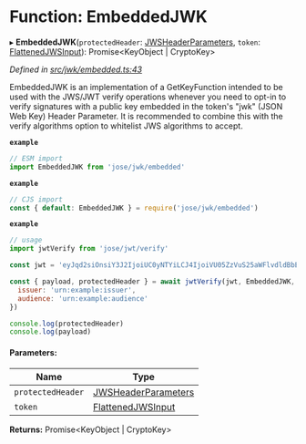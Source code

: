 # Function: EmbeddedJWK

▸ **EmbeddedJWK**(`protectedHeader`: [JWSHeaderParameters](../interfaces/_types_d_.jwsheaderparameters.md), `token`: [FlattenedJWSInput](../interfaces/_types_d_.flattenedjwsinput.md)): Promise\<KeyObject \| CryptoKey>

*Defined in [src/jwk/embedded.ts:43](https://github.com/panva/jose/blob/v3.0.0/src/jwk/embedded.ts#L43)*

EmbeddedJWK is an implementation of a GetKeyFunction intended to be used with the
JWS/JWT verify operations whenever you need to opt-in to verify signatures with
a public key embedded in the token's "jwk" (JSON Web Key) Header Parameter.
It is recommended to combine this with the verify algorithms option to whitelist
JWS algorithms to accept.

**`example`** 
```js
// ESM import
import EmbeddedJWK from 'jose/jwk/embedded'
```

**`example`** 
```js
// CJS import
const { default: EmbeddedJWK } = require('jose/jwk/embedded')
```

**`example`** 
```js
// usage
import jwtVerify from 'jose/jwt/verify'

const jwt = 'eyJqd2siOnsiY3J2IjoiUC0yNTYiLCJ4IjoiVU05ZzVuS25aWFlvdldBbE03NmNMejl2VG96UmpfX0NIVV9kT2wtZ09vRSIsInkiOiJkczhhZVF3MWwyY0RDQTdiQ2tPTnZ3REtwWEFidFhqdnFDbGVZSDhXc19VIiwia3R5IjoiRUMifSwiYWxnIjoiRVMyNTYifQ.eyJpc3MiOiJ1cm46ZXhhbXBsZTppc3N1ZXIiLCJhdWQiOiJ1cm46ZXhhbXBsZTphdWRpZW5jZSIsImlhdCI6MTYwNDU4MDc5NH0.60boak3_dErnW47ZPty1C0nrjeVq86EN_eK0GOq6K8w2OA0thKoBxFK4j-NuU9yZ_A9UKGxPT_G87DladBaV9g'

const { payload, protectedHeader } = await jwtVerify(jwt, EmbeddedJWK, {
  issuer: 'urn:example:issuer',
  audience: 'urn:example:audience'
})

console.log(protectedHeader)
console.log(payload)
```

#### Parameters:

Name | Type |
------ | ------ |
`protectedHeader` | [JWSHeaderParameters](../interfaces/_types_d_.jwsheaderparameters.md) |
`token` | [FlattenedJWSInput](../interfaces/_types_d_.flattenedjwsinput.md) |

**Returns:** Promise\<KeyObject \| CryptoKey>
